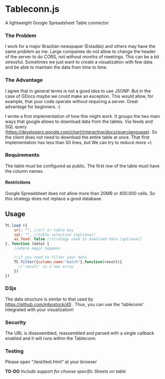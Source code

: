 # Tableconn.js
A lightweight Google Spreadsheet Table connector

### The Problem
I work for a major Brazilian newspaper (Estadão) and others may have the same problem as me. Large companies do not allow to change the header of the server to do CORS, not without months of meetings. This can be a bit stressful. Sometimes we just want to create a visualization with few data and be able to maintain the data from time to time.

### The Advantage
I agree that in general terms is not a good idea to use JSONP. But in the case of GDocs maybe we could make an exception. This would allow, for example, that your code operate without requiring a server. Great advantage for beginners. :)

I wrote a first implementation of how this might work. It groups the two main ways that google allows to download data from the tables. Via feeds and SQL query (https://developers.google.com/chart/interactive/docs/querylanguage). So the client does not need to download the entire table at once. That first implementation has less than 50 lines, but We can try to reduce more =)

### Requirements
The table must be configured as public. The first row of the table must have the column names.

#### Restrictions
Google Spreadsheet does not allow more than 20MB or 400.000 cells. So this strategy does not replace a good database.

## Usage
```javascript
TC.load ({
    url: "", //url or table key
    sql: "", //table selection [optional]
    as_feed: false //strategy used to download data [optional]
}, function (data) {
    //where magic happens

    //if you need to filter your data
    TC.filter({column_name:"match"},function(result){
      //'result' is a new array
    })
})
```
### D3js
The data structure is similar to that used by https://github.com/mbostock/d3 . Thus, you can use the 'tableconn' integrated with your visualization!

### Security
The URL is disassembled, reassembled and parsed with a single callback enabled and it will runs within the Tableconn

### Testing
Please open "/test/test.html" at your browser

**TO-DO** *Include support for choose specific Sheets on table*

